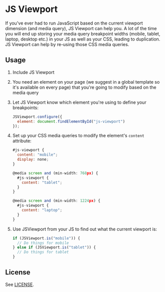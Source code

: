 # JS Viewport

If you've ever had to run JavaScript based on the current viewport dimension
(and media query), JS Viewport can help you. A lot of the time you will end up
storing your media query breakpoint widths (mobile, tablet, laptop, desktop
etc.) in your JS as well as your CSS, leading to duplication. JS Viewport can
help by re-using those CSS media queries.

## Usage

1. Include JS Viewport
2. You need an element on your page (we suggest in a global template so it's
   available on every page) that you're going to modify based on the media
   query
3. Let JS Viewport know which element you're using to define your breakpoints:

   ```js
   JSViewport.configure({
     element: document.findElementById("js-viewport")
   });
   ```

4. Set up your CSS media queries to modify the element's `content` attribute:

   ```js
   #js-viewport {
     content: "mobile";
     display: none;
   }

   @media screen and (min-width: 768px) {
     #js-viewport {
       content: "tablet";
     }
   }

   @media screen and (min-width: 1224px) {
     #js-viewport {
       content: "laptop";
     }
   }
   ```

5. Use JSViewport from your JS to find out what the current viewport is:

   ```js
   if (JSViewport.is("mobile")) {
     // Do things for mobile
   } else if (JSViewport.is("tablet")) {
     // Do things for tablet
   }
   ```

## License

See [LICENSE](LICENSE.MD).

